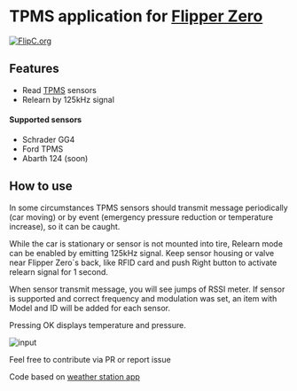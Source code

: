 # TPMS application for [Flipper Zero](https://flipperzero.one/)
[![FlipC.org](https://flipc.org/wosk/flipperzero-tpms/badge)](https://flipc.org/wosk/flipperzero-tpms)

## Features
- Read [TPMS](https://en.wikipedia.org/wiki/Tire-pressure_monitoring_system) sensors
- Relearn by 125kHz signal

####  Supported sensors
* Schrader GG4
* Ford TPMS
* Abarth 124 (soon)

## How to use
In some circumstances TPMS sensors should transmit message periodically (car moving) or by event (emergency pressure reduction or temperature increase), so it can be caught.

While the car is stationary or sensor is not mounted into tire, Relearn mode can be enabled by emitting 125kHz signal. Keep sensor housing or valve near Flipper Zero`s back, like RFID card and push Right button to activate relearn signal for 1 second.

When sensor transmit message, you will see jumps of RSSI meter.
If sensor is supported and correct frequency and modulation was set, an item with Model and ID will be added for each sensor.

Pressing OK displays temperature and pressure.

![input](tpms.gif)

Feel free to contribute via PR or report issue

Code based on [weather station app](https://github.com/flipperdevices/flipperzero-good-faps/tree/dev/weather_station)
